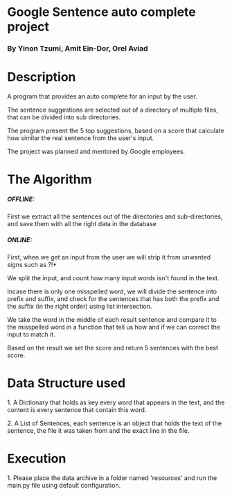 <h1>Google Sentence auto complete project</h1>
<h3>By Yinon Tzumi, Amit Ein-Dor, Orel Aviad</h3>

<h1>Description</h1>
<p>
A program that provides an auto complete for an input by the user.</p>
<p>
The sentence suggestions are selected out of a directory of multiple files,
that can be divided into sub directories.
</p>
<p>
The program present the 5 top suggestions, based on a score that calculate how 
similar the real sentence from the user's input.
</p>
<p>
The project was planned and mentored by Google employees.
</p>

<h1>The Algorithm</h1>
<h5>OFFLINE:</h5>
<p>First we extract all the sentences out of the directories and sub-directories, and save them with all the right data in the database</p>

<h5>ONLINE:</h5>
<p>First, when we get an input from the user we will strip it from unwanted signs such as ?!*</p>
<p>We split the input, and count how many input words isn't found in the text.</p>
<p>Incase there is only one misspelled word, we will divide the sentence into prefix and suffix, and check for the sentences that has both the prefix and the suffix (in the right order) using list intersection. </p>
<p>We take the word in the middle of each result sentence and compare it to the misspelled word in a function that tell us how and if we can correct the input to match it.</p>
<p>Based on the result we set the score and return 5 sentences with the best score.</p>

<h1>Data Structure used</h1>
<p>1. A Dictionary that holds as key every word that appears in the text, and the content is every sentence that contain this word.</p>
<p>2. A List of Sentences, each sentence is an object that holds the text of the sentence, the file it was taken from and the exact line in the file.</p>

<h1>Execution</h1>
<p>1. Please place the data archive in a folder named 'resources'
and run the main.py file using default configuration.
</p>
